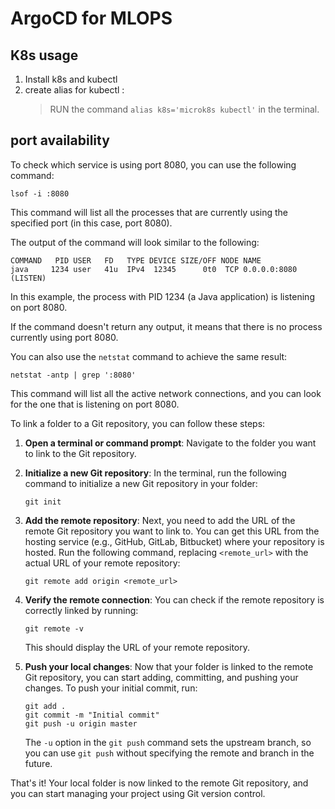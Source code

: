 # ArgoCD for MLOPS

## K8s usage

1. Install k8s and kubectl
2. create alias for kubectl : 
    > RUN the command `alias k8s='microk8s kubectl'` in the terminal.

## port availability
To check which service is using port 8080, you can use the following command:

```
lsof -i :8080
```

This command will list all the processes that are currently using the specified port (in this case, port 8080).

The output of the command will look similar to the following:

```
COMMAND   PID USER   FD   TYPE DEVICE SIZE/OFF NODE NAME
java     1234 user   41u  IPv4  12345      0t0  TCP 0.0.0.0:8080 (LISTEN)
```

In this example, the process with PID 1234 (a Java application) is listening on port 8080.

If the command doesn't return any output, it means that there is no process currently using port 8080.

You can also use the `netstat` command to achieve the same result:

```
netstat -antp | grep ':8080'
```

This command will list all the active network connections, and you can look for the one that is listening on port 8080.

To link a folder to a Git repository, you can follow these steps:

1. **Open a terminal or command prompt**: Navigate to the folder you want to link to the Git repository.

2. **Initialize a new Git repository**: In the terminal, run the following command to initialize a new Git repository in your folder:

   ```
   git init
   ```

3. **Add the remote repository**: Next, you need to add the URL of the remote Git repository you want to link to. You can get this URL from the hosting service (e.g., GitHub, GitLab, Bitbucket) where your repository is hosted. Run the following command, replacing `<remote_url>` with the actual URL of your remote repository:

   ```
   git remote add origin <remote_url>
   ```

4. **Verify the remote connection**: You can check if the remote repository is correctly linked by running:

   ```
   git remote -v
   ```

   This should display the URL of your remote repository.

5. **Push your local changes**: Now that your folder is linked to the remote Git repository, you can start adding, committing, and pushing your changes. To push your initial commit, run:

   ```
   git add .
   git commit -m "Initial commit"
   git push -u origin master
   ```

   The `-u` option in the `git push` command sets the upstream branch, so you can use `git push` without specifying the remote and branch in the future.

That's it! Your local folder is now linked to the remote Git repository, and you can start managing your project using Git version control.